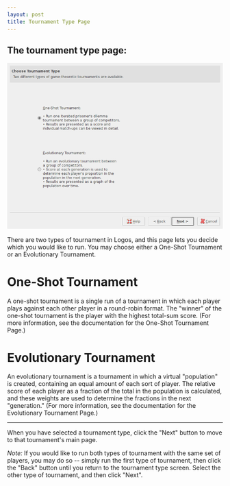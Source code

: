 ```yaml
---
layout: post
title: Tournament Type Page
---
```



  The tournament type page:
 --------------------------------------------------------------
  ![Screenshot](images/typepage.png)


There are two types of tournament in Logos, and this page lets you decide which
you would like to run.  You may choose either a One-Shot Tournament or an 
Evolutionary Tournament.

One-Shot Tournament
===================

A one-shot tournament is a single run of a tournament in which each player plays
against each other player in a round-robin format.  The "winner" of the one-shot
tournament is the player with the highest total-sum score.  (For more
information, see the documentation for the One-Shot Tournament Page.)

Evolutionary Tournament
=======================

An evolutionary tournament is a tournament in which a virtual "population" is
created, containing an equal amount of each sort of player.  The relative score
of each player as a fraction of the total in the population is calculated, and
these weights are used to determine the fractions in the next "generation." (For
more information, see the documentation for the Evolutionary Tournament Page.)

- - -

When you have selected a tournament type, click the "Next" button to move to
that tournament's main page.

*Note:* If you would like to run both types of tournament with the same set of
players, you may do so -- simply run the first type of tournament, then click
the "Back" button until you return to the tournament type screen.  Select the
other type of tournament, and then click "Next".


